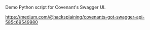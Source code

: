 Demo Python script for Covenant's Swagger UI.

https://medium.com/@hacksplaining/covenants-got-swagger-api-585c69549980
